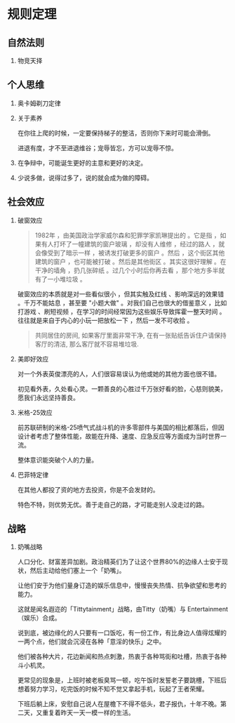 # 规则定理

## 自然法则

1. 物竞天择

## 个人思维

1. 奥卡姆剃刀定律
   
2. 关于素养
   
   在你往上爬的时候，一定要保持梯子的整洁，否则你下来时可能会滑倒。

   进退有度，才不至进退维谷；宠辱皆忘，方可以宠辱不惊。

4. 在争辩中，可能诞生更好的主意和更好的决定。

5. 少说多做，说得过多了，说的就会成为做的障碍。

## 社会效应

1. 破窗效应
   
   > 1982年 ，由美国政治学家威尔森和犯罪学家凯琳提出的 。它是指 ，如果有人打坏了一幢建筑的窗户玻璃 ，却没有人维修 ，经过的路人 ，就会像受到了暗示一样 ，被诱发打破更多的窗户 。然后 ，这个街区其他建筑的窗户 ，也可能被打破 。然后是其他街区 。其实这很好理解 。在干净的墙角 ，扔几张碎纸 。过几个小时后你再去看 ，那个地方多半就有了一小堆垃圾 。

   破窗效应的本质就是对一些看似很小 ，但其实触及红线 、影响深远的效果错 。千万不能姑息 ，甚至要 "小题大做" 。对我们自己也很大的借鉴意义 ，比如打游戏 、刷短视频 ，在学习的时间经常因为这些娱乐导致挥霍一整天时间 。往往就是来自于内心的小玩一把放松一下 ，然后一发不可收拾 。

   > 共同居住的房间, 如果客厅里面非常干净, 在有一张贴纸告诉住户请保持客厅的清洁, 那么客厅就不容易堆垃圾.

2. 美即好效应
   
   对一个外表英俊漂亮的人，人们很容易误认为他或她的其他方面也很不错。

   初见看外表，久处看心灵。一颗善良的心胜过千万张好看的脸，心慈则貌美，愿我们永远坚持善良。

3. 米格-25效应
   
   前苏联研制的米格-25喷气式战斗机的许多零部件与美国的相比都落后，但因设计者考虑了整体性能，故能在升降、速度、应急反应等方面成为当时世界一流。

   整体意识能突破个人的力量。

4. 巴菲特定律

   在其他人都投了资的地方去投资，你是不会发财的。

   特色不特，则优势无优。善于走自己的路，才可能走别人没走过的路。

## 战略

1. 奶嘴战略

   人口分化、财富差异加剧。政治精英们为了让这个世界80%的边缘人士安于现状，然后主动给他们塞上一个「奶嘴」。

   让他们安于为他们量身订造的娱乐信息中，慢慢丧失热情、抗争欲望和思考的能力。

   这就是闻名遐迩的「Tittytainment」战略，由Titty（奶嘴）与 Entertainment（娱乐）合成。

   说到底，被边缘化的人只要有一口饭吃，有一份工作，有比身边人值得炫耀的一两个点，他们就会沉浸在各种「意淫的快乐」之中。

   他们被各种大片，花边新闻和热点刺激，热衷于各种骂街和吐槽，热衷于各种斗小机灵。

   更常见的现象是，上班时被老板臭骂一顿，吃午饭时发誓老子要跳槽，下班后想着努力学习，吃完饭的时候不知不觉又拿起手机，玩起了王者荣耀。

   下班后躺上床，安慰自己说人在屋檐下不得不低头，君子报仇，十年不晚。第二天，又重复着昨天一天一模一样的生活。
